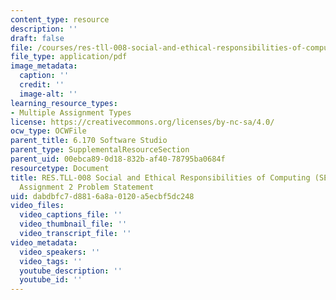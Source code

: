 ```yaml
---
content_type: resource
description: ''
draft: false
file: /courses/res-tll-008-social-and-ethical-responsibilities-of-computing-serc/dabdbfc7d8816a8a0120a5ecbf5dc248_MITRESTLL-008F21-6170hw2.pdf
file_type: application/pdf
image_metadata:
  caption: ''
  credit: ''
  image-alt: ''
learning_resource_types:
- Multiple Assignment Types
license: https://creativecommons.org/licenses/by-nc-sa/4.0/
ocw_type: OCWFile
parent_title: 6.170 Software Studio
parent_type: SupplementalResourceSection
parent_uid: 00ebca89-0d18-832b-af40-78795ba0684f
resourcetype: Document
title: RES.TLL-008 Social and Ethical Responsibilities of Computing (SERC), 6.170
  Assignment 2 Problem Statement
uid: dabdbfc7-d881-6a8a-0120-a5ecbf5dc248
video_files:
  video_captions_file: ''
  video_thumbnail_file: ''
  video_transcript_file: ''
video_metadata:
  video_speakers: ''
  video_tags: ''
  youtube_description: ''
  youtube_id: ''
---
```

